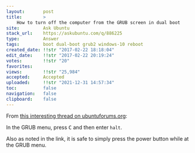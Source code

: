 ```yaml
---
layout:       post
title:        >
    How to turn off the computer from the GRUB screen in dual boot
site:         Ask Ubuntu
stack_url:    https://askubuntu.com/q/886225
type:         Answer
tags:         boot dual-boot grub2 windows-10 reboot
created_date: !!str "2017-02-22 18:18:04"
edit_date:    !!str "2017-02-22 20:19:24"
votes:        !!str "20"
favorites:    
views:        !!str "25,984"
accepted:     Accepted
uploaded:     !!str "2021-12-31 14:57:34"
toc:          false
navigation:   false
clipboard:    false
---
```


From [this interesting thread on ubuntuforums.org][1]:

In the GRUB menu, press <kbd>C</kbd> and then enter `halt`.

Also as noted in the link, it is safe to simply press the power button while at the GRUB menu.


  [1]: https://ubuntuforums.org/showthread.php?t=1341990&page=2
